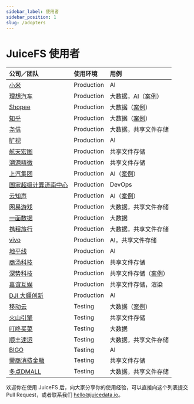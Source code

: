 ```yaml
---
sidebar_label: 使用者
sidebar_position: 1
slug: /adopters
---
```


# JuiceFS 使用者

| 公司／团队                                       | 使用环境   | 用例                                                                                             |
|:-------------------------------------------------|:-----------|:-------------------------------------------------------------------------------------------------|
| [小米](https://www.mi.com)                       | Production | AI                                                                                               |
| [理想汽车](https://www.lixiang.com)              | Production | 大数据，AI（[案例](https://juicefs.com/zh-cn/blog/li-auto-with-juicefs)）                        |
| [Shopee](https://shopee.com)                     | Production | 大数据（[案例](https://juicefs.com/zh-cn/blog/shopee-clickhouse-with-juicefs)）                  |
| [知乎](https://www.zhihu.com)                    | Production | 大数据（[案例](https://juicefs.com/zh-cn/blog/zhihu-flink-with-juicefs)）                        |
| [尧信](https://www.yaoxinhd.com)                 | Production | 大数据，共享文件存储                                                                             |
| [旷视](https://megvii.com)                       | Production | AI                                                                                               |
| [航天宏图](https://www.piesat.cn)                | Production | 共享文件存储                                                                                     |
| [溯源精微](https://www.geneway.cn)               | Production | 共享文件存储                                                                                     |
| [上汽集团](https://www.saicmotor.com/chinese/)   | Production | AI（[案例](https://juicefs.com/zh-cn/blog/performance-boost-3x-on-igear-platform)）              |
| [国家超级计算济南中心](https://www.nsccjn.cn/)   | Production | DevOps                                                                                           |
| [云知声](https://www.unisound.com)               | Production | AI（[案例](https://juicefs.com/zh-cn/blog/juicefs-support-ai-storage-at-unisound)）              |
| [网易游戏](https://game.163.com)                 | Production | 大数据，共享文件存储                                                                             |
| [一面数据](https://www.yimian.com.cn)            | Production | 大数据                                                                                           |
| [携程旅行](https://www.ctrip.com)                | Production | 大数据，共享文件存储                                                                             |
| [vivo](https://www.vivo.com)                     | Production | AI，共享文件存储                                                                                 |
| [地平线](https://horizon.ai)                     | Production | AI                                                                                               |
| [商汤科技](https://www.sensetime.com/cn)         | Production | 共享文件存储                                                                                     |
| [深势科技](https://www.dp.tech)                  | Production | 共享文件存储（[案例](https://juicefs.com/zh-cn/blog/dptech-ai-storage-in-multi-cloud-practice)） |
| [嘉谊互娱](http://www.joyient.com)               | Production | 共享文件存储，渲染                                                                               |
| [DJI 大疆创新](https://www.dji.com/cn)           | Production | AI                                                                                               |
| [移动云](https://ecloud.he.chinamobile.com)      | Testing    | 大数据（[案例](https://juicefs.com/zh-cn/blog/juicefs-support-hbase-at-chinamobile-cloud)）      |
| [火山引擎](https://www.volcengine.com)           | Testing    | 共享文件存储                                                                                     |
| [叮咚买菜](https://www.100.me)                   | Testing    | 大数据                                                                                           |
| [顺丰速运](https://www.sf-express.com)           | Testing    | 大数据，共享文件存储                                                                             |
| [BIGO](https://bigo.tv)                          | Testing    | AI                                                                                               |
| [蒙商消费金融](https://www.mengshangxiaofei.com) | Testing    | 共享文件存储                                                                                     |
| [多点DMALL](https://www.dmall.com) | Testing    | 大数据，共享文件存储                                                                                    |

欢迎你在使用 JuiceFS 后，向大家分享你的使用经验，可以直接向这个列表提交 Pull Request，或者联系我们 hello@juicedata.io。
